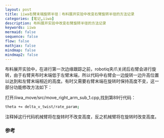 ```yaml
---
layout: post
title: iiwa右臂末端旋转半径｜布料展开实验中改变右臂旋转半径的方法记录
categories: [笔记,iiwa]
description: 布料展开实验中改变右臂旋转半径的方法记录
keywords: iiwa
mermaid: false
sequence: false
flow: false
mathjax: false
mindmap: false
mindmap2: false
---
```


布料展开实验中，在进行第一次边缘跟踪之前，robotiq夹爪关闭后右臂会进行旋转，由于右臂夹布时末端低于左臂末端，所以代码中右臂会一边旋转一边升高位置以达到和左臂末端相近的高度。有时又需要右臂末端在旋转时保持高度不变，这一部分功能修改方法如下：

打开/iiwa_move/src/move_right_arm_sub_1.cpp,找到第89行代码：
```sh
theta += delta_v_twist/rate_param;
```

注释掉这行代码机械臂将在旋转时不改变高度，反之机械臂将在旋转时改变高度。

### 参考


